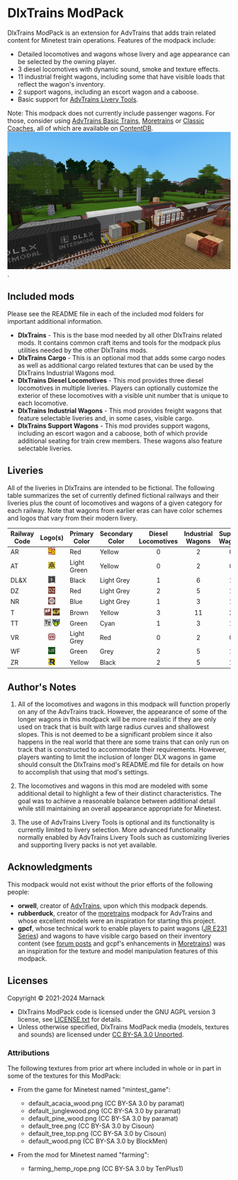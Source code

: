# DlxTrains ModPack

DlxTrains ModPack is an extension for AdvTrains that adds train related content for Minetest train operations.  Features of the modpack include:

- Detailed locomotives and wagons whose livery and age appearance can be selected by the owning player.
- 3 diesel locomotives with dynamic sound, smoke and texture effects.
- 11 industrial freight wagons, including some that have visible loads that reflect the wagon's inventory.
- 2 support wagons, including an escort wagon and a caboose.
- Basic support for [AdvTrains Livery Tools](https://content.minetest.net/packages/Marnack/advtrains_livery_tools/).

Note: This modpack does not currently include passenger wagons. For those, consider using [AdvTrains Basic Trains](https://content.minetest.net/packages/orwell/basic_trains/), [Moretrains](https://content.minetest.net/packages/gpcf/moretrains/) or [Classic Coaches](https://content.minetest.net/packages/Marnack/classic_coaches/), all of which are available on [ContentDB](https://content.minetest.net/).
![](screenshot.png).

## Included mods

Please see the README file in each of the included mod folders for important additional information.

- **DlxTrains** - This is the base mod needed by all other DlxTrains related mods.  It contains common craft items and tools for the modpack plus utilities needed by the other DlxTrains mods.
- **DlxTrains Cargo** - This is an optional mod that adds some cargo nodes as well as additional cargo related textures that can be used by the DlxTrains Industrial Wagons mod.
- **DlxTrains Diesel Locomotives** - This mod provides three diesel locomotives in multiple liveries.  Players can optionally customize the exterior of these locomotives with a visible unit number that is unique to each locomotive.
- **DlxTrains Industrial Wagons** - This mod provides freight wagons that feature selectable liveries and, in some cases, visible cargo.
- **DlxTrains Support Wagons** - This mod provides support wagons, including an escort wagon and a caboose, both of which provide additional seating for train crew members.  These wagons also feature selectable liveries.

## Liveries

All of the liveries in DlxTrains are intended to be fictional.  The following table summarizes the set of currently defined fictional railways and their liveries plus the count of locomotives and wagons of a given category for each railway.  Note that wagons from earlier eras can have color schemes and logos that vary from their modern livery.

Railway Code|Logo(s)|Primary Color|Secondary Color|Diesel Locomotives|Industrial Wagons|Support Wagons
---|:---:|---|---|:---:|:---:|:---:
AR|![](dlxtrains/textures/dlxtrains_logo_ar.png)|Red|Yellow|0|2|0
AT|![](dlxtrains/textures/dlxtrains_logo_at.png)|Light Green|Yellow|0|2|0
DL&X|![](dlxtrains/textures/dlxtrains_logo_dlx.png)|Black|Light Grey|1|6|1
DZ|![](dlxtrains/textures/dlxtrains_logo_dz.png)|Red|Light Grey|2|5|1
NR|![](dlxtrains/textures/dlxtrains_logo_nr.png)|Blue|Light Grey|1|3|1
T|![](dlxtrains/textures/dlxtrains_logo_t_2.png) ![](dlxtrains/textures/dlxtrains_logo_t.png)|Brown|Yellow|3|11|2
TT|![](dlxtrains/textures/dlxtrains_logo_tt.png) ![](dlxtrains/textures/dlxtrains_logo_tt_2.png)|Green|Cyan|1|3|1
VR|![](dlxtrains/textures/dlxtrains_logo_vr.png)|Light Grey|Red|0|2|0
WF|![](dlxtrains/textures/dlxtrains_logo_wf.png)|Green|Grey|2|5|1
ZR|![](dlxtrains/textures/dlxtrains_logo_zr.png)|Yellow|Black|2|5|1

## Author's Notes

1) All of the locomotives and wagons in this modpack will function properly on any of the AdvTrains track.  However, the appearance of some of the longer wagons in this modpack will be more realistic if they are only used on track that is built with large radius curves and shallowest slopes.  This is not deemed to be a significant problem since it also happens in the real world that there are some trains that can only run on track that is constructed to accommodate their requirements.  However, players wanting to limit the inclusion of longer DLX wagons in game should consult the DlxTrains mod's README.md file for details on how to accomplish that using that mod's settings.

2) The locomotives and wagons in this mod are modeled with some additional detail to highlight a few of their distinct characteristics.  The goal was to achieve a reasonable balance between additional detail while still maintaining an overall appearance appropriate for Minetest.

3) The use of AdvTrains Livery Tools is optional and its functionality is currently limited to livery selection.  More advanced functionality normally enabled by AdvTrains Livery Tools such as customizing liveries and supporting livery packs is not yet available.

## Acknowledgments

This modpack would not exist without the prior efforts of the following people:

- **orwell**, creator of [AdvTrains](http://advtrains.de/wiki/doku.php), upon which this modpack depends.
- **rubberduck**, creator of the [moretrains](https://forum.minetest.net/viewtopic.php?f=9&t=24112) modpack for AdvTrains and whose excellent models were an inspiration for starting this project.
- **gpcf**, whose technical work to enable players to paint wagons ([JR E231 Series](https://advtrains.de/wiki/doku.php?id=usage:trains:advtrains_train_jre231)) and wagons to have visible cargo based on their inventory content (see [forum posts](https://forum.minetest.net/viewtopic.php?f=9&t=24112&start=25) and gcpf's enhancements in [Moretrains](https://content.minetest.net/packages/gpcf/moretrains/)) was an inspiration for the texture and model manipulation features of this modpack.

## Licenses

Copyright © 2021-2024 Marnack

- DlxTrains ModPack code is licensed under the GNU AGPL version 3 license, see [LICENSE.txt](LICENSE.txt) for details.
- Unless otherwise specified, DlxTrains ModPack media (models, textures and sounds) are licensed under [CC BY-SA 3.0 Unported](https://creativecommons.org/licenses/by-sa/3.0/).

### Attributions

The following textures from prior art where included in whole or in part in some of the textures for this ModPack:

- From the game for Minetest named "mintest_game":
	- default_acacia_wood.png (CC BY-SA 3.0 by paramat)
	- default_junglewood.png (CC BY-SA 3.0 by paramat)
	- default_pine_wood.png (CC BY-SA 3.0 by paramat)
	- default_tree.png (CC BY-SA 3.0 by Cisoun)
	- default_tree_top.png (CC BY-SA 3.0 by Cisoun)
	- default_wood.png (CC BY-SA 3.0 by BlockMen)

- From the mod for Minetest named "farming":
	- farming_hemp_rope.png (CC BY-SA 3.0 by TenPlus1)

